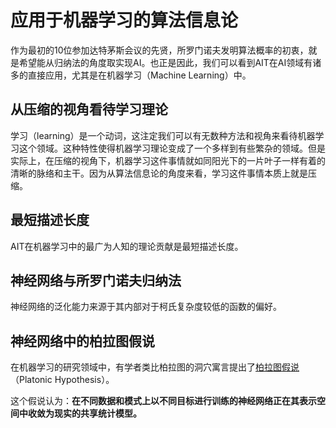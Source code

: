 # 应用于机器学习的算法信息论

作为最初的10位参加达特茅斯会议的先贤，所罗门诺夫发明算法概率的初衷，就是希望能从归纳法的角度取实现AI。也正是因此，我们可以看到AIT在AI领域有诸多的直接应用，尤其是在机器学习（Machine Learning）中。

## 从压缩的视角看待学习理论

学习（learning）是一个动词，这注定我们可以有无数种方法和视角来看待机器学习这个领域。这种特性使得机器学习理论变成了一个多样到有些繁杂的领域。但是实际上，在压缩的视角下，机器学习这件事情就如同阳光下的一片叶子一样有着的清晰的脉络和主干。因为从算法信息论的角度来看，学习这件事情本质上就是压缩。



## 最短描述长度

AIT在机器学习中的最广为人知的理论贡献是最短描述长度。


## 神经网络与所罗门诺夫归纳法

神经网络的泛化能力来源于其内部对于柯氏复杂度较低的函数的偏好。


## 神经网络中的柏拉图假说

在机器学习的研究领域中，有学者类比柏拉图的洞穴寓言提出了[柏拉图假说](https://phillipi.github.io/prh/)（Platonic Hypothesis）。

这个假说认为：**在不同数据和模式上以不同目标进行训练的神经网络正在其表示空间中收敛为现实的共享统计模型。**
